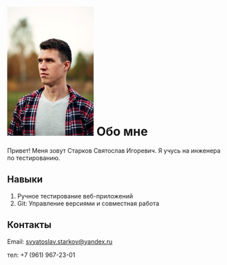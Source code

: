 # ![Логотип NeuroStartUp](img/068.jpg) Обо мне 
 Привет! Меня зовут Старков Святослав Игоревич. Я учусь на инженера по тестированию.

## Навыки
1.  Ручное тестирование веб-приложений
2. Git: Управление версиями и совместная работа

## Контакты
Email: svyatoslav.starkov@yandex.ru

тел: +7 (961) 967-23-01
